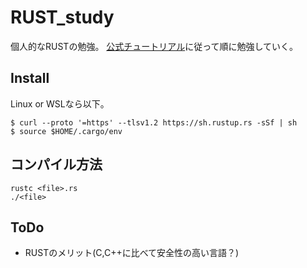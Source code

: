 # RUST_study
個人的なRUSTの勉強。
[公式チュートリアル](https://doc.rust-jp.rs/book-ja/title-page.html)に従って順に勉強していく。

## Install
Linux or WSLなら以下。
```
$ curl --proto '=https' --tlsv1.2 https://sh.rustup.rs -sSf | sh
$ source $HOME/.cargo/env
```

## コンパイル方法
```
rustc <file>.rs
./<file>
```

## ToDo
- RUSTのメリット(C,C++に比べて安全性の高い言語？)